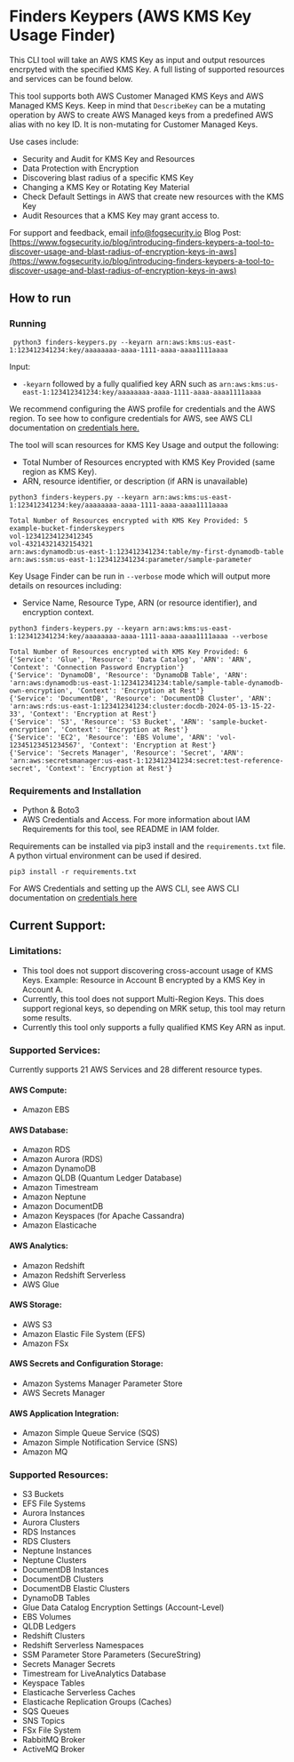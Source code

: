# Finders Keypers (AWS KMS Key Usage Finder)
This CLI tool will take an AWS KMS Key as input and output resources encrpyted with the specified KMS Key.  A full listing of supported resources and services can be found below.

This tool supports both AWS Customer Managed KMS Keys and AWS Managed KMS Keys.  Keep in mind that `DescribeKey` can be a mutating operation by AWS to create AWS Managed keys from a predefined AWS alias with no key ID.  It is non-mutating for Customer Managed Keys.

Use cases include:
- Security and Audit for KMS Key and Resources
- Data Protection with Encryption
- Discovering blast radius of a specific KMS Key
- Changing a KMS Key or Rotating Key Material
- Check Default Settings in AWS that create new resources with the KMS Key
- Audit Resources that a KMS Key may grant access to.

For support and feedback, email <info@fogsecurity.io>
Blog Post: [https://www.fogsecurity.io/blog/introducing-finders-keypers-a-tool-to-discover-usage-and-blast-radius-of-encryption-keys-in-aws](https://www.fogsecurity.io/blog/introducing-finders-keypers-a-tool-to-discover-usage-and-blast-radius-of-encryption-keys-in-aws)

## How to run

### Running

```
 python3 finders-keypers.py --keyarn arn:aws:kms:us-east-1:123412341234:key/aaaaaaaa-aaaa-1111-aaaa-aaaa1111aaaa 

```

Input:
* `-keyarn` followed by a fully qualified key ARN such as `arn:aws:kms:us-east-1:123412341234:key/aaaaaaaa-aaaa-1111-aaaa-aaaa1111aaaa `

We recommend configuring the AWS profile for credentials and the AWS region.  To see how to configure credentials for AWS, see AWS CLI documentation on [credentials here.](https://docs.aws.amazon.com/cli/latest/userguide/cli-chap-welcome.html)

The tool will scan resources for KMS Key Usage and output the following:
* Total Number of Resources encrypted with KMS Key Provided (same region as KMS Key).
* ARN, resource identifier, or description (if ARN is unavailable)

```
python3 finders-keypers.py --keyarn arn:aws:kms:us-east-1:123412341234:key/aaaaaaaa-aaaa-1111-aaaa-aaaa1111aaaa                   

Total Number of Resources encrypted with KMS Key Provided: 5
example-bucket-finderskeypers
vol-12341234123412345
vol-43214321432154321
arn:aws:dynamodb:us-east-1:123412341234:table/my-first-dynamodb-table
arn:aws:ssm:us-east-1:123412341234:parameter/sample-parameter

```

Key Usage Finder can be run in `--verbose` mode which will output more details on resources including:
* Service Name, Resource Type, ARN (or resource identifier), and encryption context.

```
python3 finders-keypers.py --keyarn arn:aws:kms:us-east-1:123412341234:key/aaaaaaaa-aaaa-1111-aaaa-aaaa1111aaaa --verbose                       

Total Number of Resources encrypted with KMS Key Provided: 6
{'Service': 'Glue', 'Resource': 'Data Catalog', 'ARN': 'ARN', 'Context': 'Connection Password Encryption'}
{'Service': 'DynamoDB', 'Resource': 'DynamoDB Table', 'ARN': 'arn:aws:dynamodb:us-east-1:123412341234:table/sample-table-dynamodb-own-encryption', 'Context': 'Encryption at Rest'}
{'Service': 'DocumentDB', 'Resource': 'DocumentDB Cluster', 'ARN': 'arn:aws:rds:us-east-1:123412341234:cluster:docdb-2024-05-13-15-22-33', 'Context': 'Encryption at Rest'}
{'Service': 'S3', 'Resource': 'S3 Bucket', 'ARN': 'sample-bucket-encryption', 'Context': 'Encryption at Rest'}
{'Service': 'EC2', 'Resource': 'EBS Volume', 'ARN': 'vol-12345123451234567', 'Context': 'Encryption at Rest'}
{'Service': 'Secrets Manager', 'Resource': 'Secret', 'ARN': 'arn:aws:secretsmanager:us-east-1:123412341234:secret:test-reference-secret', 'Context': 'Encryption at Rest'}

```

### Requirements and Installation

* Python & Boto3
* AWS Credentials and Access.  For more information about IAM Requirements for this tool, see README in IAM folder.

Requirements can be installed via pip3 install and the `requirements.txt` file.  A python virtual environment can be used if desired.

```
pip3 install -r requirements.txt
```

For AWS Credentials and setting up the AWS CLI, see AWS CLI documentation on [credentials here](https://docs.aws.amazon.com/cli/latest/userguide/cli-chap-welcome.html)

## Current Support: 

### Limitations:

* This tool does not support discovering cross-account usage of KMS Keys.  Example: Resource in Account B encrypted by a KMS Key in Account A.
* Currently, this tool does not support Multi-Region Keys.  This does support regional keys, so depending on MRK setup, this tool may return some results.
* Currently this tool only supports a fully qualified KMS Key ARN as input.

### Supported Services:

Currently supports 21 AWS Services and 28 different resource types.

#### AWS Compute:

- Amazon EBS
  
#### AWS Database:

- Amazon RDS
- Amazon Aurora (RDS)
- Amazon DynamoDB
- Amazon QLDB (Quantum Ledger Database)
- Amazon Timestream
- Amazon Neptune
- Amazon DocumentDB
- Amazon Keyspaces (for Apache Cassandra)
- Amazon Elasticache

#### AWS Analytics:

- Amazon Redshift
- Amazon Redshift Serverless
- AWS Glue

#### AWS Storage:

- AWS S3
- Amazon Elastic File System (EFS)
- Amazon FSx

#### AWS Secrets and Configuration Storage:
- Amazon Systems Manager Parameter Store
- AWS Secrets Manager

#### AWS Application Integration:
- Amazon Simple Queue Service (SQS)
- Amazon Simple Notification Service (SNS)
- Amazon MQ

### Supported Resources:
- S3 Buckets
- EFS File Systems
- Aurora Instances
- Aurora Clusters
- RDS Instances
- RDS Clusters
- Neptune Instances
- Neptune Clusters
- DocumentDB Instances
- DocumentDB Clusters
- DocumentDB Elastic Clusters
- DynamoDB Tables
- Glue Data Catalog Encryption Settings (Account-Level)
- EBS Volumes
- QLDB Ledgers
- Redshift Clusters
- Redshift Serverless Namespaces
- SSM Parameter Store Parameters (SecureString)
- Secrets Manager Secrets
- Timestream for LiveAnalytics Database
- Keyspace Tables
- Elasticache Serverless Caches
- Elasticache Replication Groups (Caches)
- SQS Queues
- SNS Topics
- FSx File System
- RabbitMQ Broker
- ActiveMQ Broker
